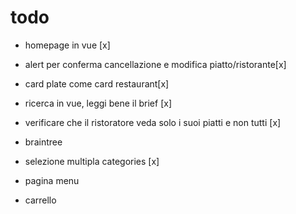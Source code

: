 # todo

-   homepage in vue [x]
-   alert per conferma cancellazione e modifica piatto/ristorante[x]
-   card plate come card restaurant[x]

-   ricerca in vue, leggi bene il brief [x]
-   verificare che il ristoratore veda solo i suoi piatti e non tutti [x]
-   braintree
-   selezione multipla categories [x]
-   pagina menu
-   carrello
